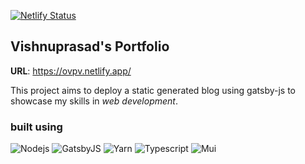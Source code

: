 [![Netlify Status](https://api.netlify.com/api/v1/badges/7079f101-7deb-441d-9d1e-5a98a1ccce59/deploy-status)](https://app.netlify.com/sites/ovpv/deploys)

## Vishnuprasad's Portfolio

**URL**: https://ovpv.netlify.app/

This project aims to deploy a static generated blog using gatsby-js to showcase my skills in *web development*.

### built using

![Nodejs](https://img.shields.io/badge/Node.js-339933.svg?style=for-the-badge&logo=nodedotjs&logoColor=white) ![GatsbyJS](https://img.shields.io/badge/Gatsby-663399.svg?style=for-the-badge&logo=Gatsby&logoColor=white) ![Yarn](https://img.shields.io/badge/Yarn-2C8EBB.svg?style=for-the-badge&logo=Yarn&logoColor=white) ![Typescript](https://img.shields.io/badge/TypeScript-3178C6.svg?style=for-the-badge&logo=TypeScript&logoColor=white) ![Mui](https://img.shields.io/badge/MUI-007FFF.svg?style=for-the-badge&logo=MUI&logoColor=white)

